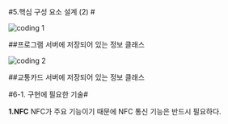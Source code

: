 #5.핵심 구성 요소 설계 (2) #

![coding 1](http://postfiles1.naver.net/20160619_96/friend2281_14663424865986eKae_JPEG/eee.jpg?type=w2 "Kwan") 

##프로그램 서버에 저장되어 있는 정보 클래스

![coding 2](http://postfiles8.naver.net/20160619_55/friend2281_1466342486964f1lAp_JPEG/eee2.jpg?type=w2 "Kwan") 

##교통카드 서버에 저장되어 있는 정보 클래스

#6-1. 구현에 필요한 기술#

**1.NFC**
NFC가 주요 기능이기 때문에 NFC 통신 기능은 반드시 필요하다.

